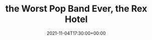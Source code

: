 ---
templateKey: event
id: 87F54B2B-D571-87F5-C44C-5B4837CC583B
date: 2021-11-04T17:30:00+00:00
eventTime: '5:30pm'
title: the Worst Pop Band Ever, the Rex Hotel
artist: the Worst Pop Band Ever
city: Toronto
venue: the Rex Hotel
group: The Worst Pop Band Ever
---